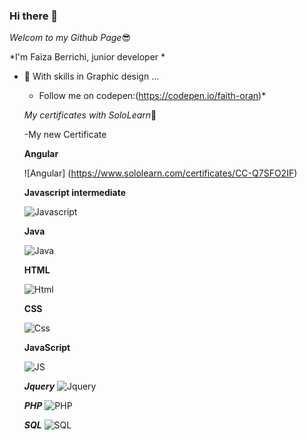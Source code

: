 ### Hi there 👋



*Welcom to my Github Page*:sunglasses:


*I'm Faiza Berrichi, junior developer  *


- 🌱 With skills in Graphic design ...

  - Follow me on codepen:(https://codepen.io/faith-oran)*
  
  
   *My certificates with SoloLearn*:pushpin:
   
   
   -My new Certificate


    **Angular**
  
    ![Angular] (https://www.sololearn.com/certificates/CC-Q7SFO2IF)
  
     **Javascript intermediate**

    ![Javascript ](https://res.cloudinary.com/dfqxbwfnc/image/upload/v1696707673/d494f14b-f815-4438-9df6-9765be491d2d_suf0zw.png)
  
     **Java**
   
   ![Java ](https://www.sololearn.com/certificates/course/en/18788942/1068/landscape/png)
   
   
    **HTML**
   
   ![Html ](https://www.sololearn.com/Certificate/1014-18788942/jpg)
   
   
   
   
     **CSS**
     
     
   ![Css](https://www.sololearn.com/Certificate/1023-18788942/jpg)
   
   
    **JavaScript**
     
     
   ![JS](https://www.sololearn.com/certificates/course/en/18788942/1024/landscape/png)

    
    ***Jquery***
    ![Jquery](https://www.sololearn.com/Certificate/1082-18788942/jpg)
    
    
    ***PHP***
  ![PHP](https://www.sololearn.com/Certificate/1059-18788942/jpg)
  
  ***SQL***
   ![SQL](https://www.sololearn.com/certificates/course/en/18788942/1060/landscape/png)
